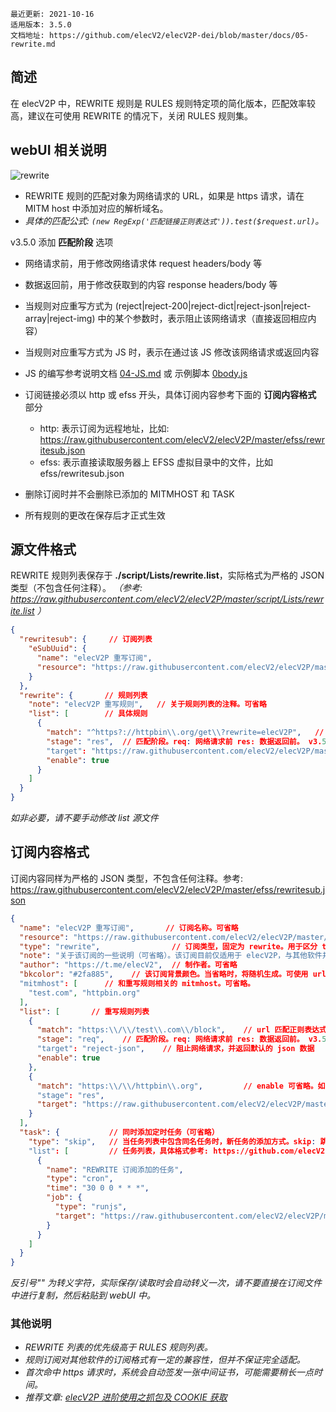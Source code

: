 ```
最近更新: 2021-10-16
适用版本: 3.5.0
文档地址: https://github.com/elecV2/elecV2P-dei/blob/master/docs/05-rewrite.md
```

## 简述

在 elecV2P 中，REWRITE 规则是 RULES 规则特定项的简化版本，匹配效率较高，建议在可使用 REWRITE 的情况下，关闭 RULES 规则集。

## webUI 相关说明

![rewrite](https://raw.githubusercontent.com/elecV2/elecV2P-dei/master/docs/res/rewritenote.png)

- REWRITE 规则的匹配对象为网络请求的 URL，如果是 https 请求，请在 MITM host 中添加对应的解析域名。
- *具体的匹配公式: `(new RegExp('匹配链接正则表达式')).test($request.url)`。*

v3.5.0 添加 **匹配阶段** 选项
- 网络请求前，用于修改网络请求体 request headers/body 等
- 数据返回前，用于修改获取到的内容 response headers/body 等

- 当规则对应重写方式为 (reject|reject-200|reject-dict|reject-json|reject-array|reject-img) 中的某个参数时，表示阻止该网络请求（直接返回相应内容）
- 当规则对应重写方式为 JS 时，表示在通过该 JS 修改该网络请求或返回内容
- JS 的编写参考说明文档 [04-JS.md](https://github.com/elecV2/elecV2P-dei/blob/master/docs/04-JS.md) 或 示例脚本 [0body.js](https://raw.githubusercontent.com/elecV2/elecV2P/master/script/JSFile/0body.js)

- 订阅链接必须以 http 或 efss 开头，具体订阅内容参考下面的 **订阅内容格式** 部分
  - http: 表示订阅为远程地址，比如: https://raw.githubusercontent.com/elecV2/elecV2P/master/efss/rewritesub.json
  - efss: 表示直接读取服务器上 EFSS 虚拟目录中的文件，比如 efss/rewritesub.json

- 删除订阅时并不会删除已添加的 MITMHOST 和 TASK
- 所有规则的更改在保存后才正式生效

## 源文件格式

REWRITE 规则列表保存于 **./script/Lists/rewrite.list**，实际格式为严格的 JSON 类型（不包含任何注释）。
*（参考: https://raw.githubusercontent.com/elecV2/elecV2P/master/script/Lists/rewrite.list ）*

``` JSON
{
  "rewritesub": {     // 订阅列表
    "eSubUuid": {
      "name": "elecV2P 重写订阅",
      "resource": "https://raw.githubusercontent.com/elecV2/elecV2P/master/efss/rewritesub.json"
    }
  },
  "rewrite": {       // 规则列表
    "note": "elecV2P 重写规则",   // 关于规则列表的注释。可省略
    "list": [        // 具体规则
      {
        "match": "^https?://httpbin\\.org/get\\?rewrite=elecV2P",   // 网络请求 url 匹配
        "stage": "res",  // 匹配阶段。req: 网络请求前 res: 数据返回前。 v3.5.0 添加
        "target": "https://raw.githubusercontent.com/elecV2/elecV2P/master/script/JSFile/0body.js",  // 匹配后使用的 JS 文件
        "enable": true
      }
    ]
  }
}
```

*如非必要，请不要手动修改 list 源文件*

## 订阅内容格式

订阅内容同样为严格的 JSON 类型，不包含任何注释。参考: https://raw.githubusercontent.com/elecV2/elecV2P/master/efss/rewritesub.json

``` JSON
{
  "name": "elecV2P 重写订阅",       // 订阅名称。可省略
  "resource": "https://raw.githubusercontent.com/elecV2/elecV2P/master/efss/rewritesub.json",   // 该订阅的更新地址。可省略
  "type": "rewrite",                // 订阅类型，固定为 rewrite。用于区分 task 订阅，可省略
  "note": "关于该订阅的一些说明（可省略）。该订阅目前仅适用于 elecV2P，与其他软件并不兼容。更详细说明请查看: https://github.com/elecV2/elecV2P-dei/tree/master/docs/05-rewrite.md",
  "author": "https://t.me/elecV2",  // 制作者。可省略
  "bkcolor": "#2fa885",    // 该订阅背景颜色。当省略时，将随机生成。可使用 url(http://xxxx.jpg)
  "mitmhost": [      // 和重写规则相关的 mitmhost。可省略。
    "test.com", "httpbin.org"
  ],
  "list": [       // 重写规则列表
    {
      "match": "https:\\/\\/test\\.com\\/block",    // url 匹配正则表达式
      "stage": "req",    // 匹配阶段。req: 网络请求前 res: 数据返回前。 v3.5.0 添加
      "target": "reject-json",    // 阻止网络请求，并返回默认的 json 数据
      "enable": true
    },
    {
      "match": "https:\\/\\/httpbin\\.org",         // enable 可省略。如只添加不启用，则设置 enable: false
      "stage": "res",
      "target": "https://raw.githubusercontent.com/elecV2/elecV2P/master/script/JSFile/exam-cheerio.js"
    }
  ],
  "task": {           // 同时添加定时任务（可省略）
    "type": "skip",   // 当任务列表中包含同名任务时，新任务的添加方式。skip: 跳过, addition: 新增, replace: 替换（默认，如省略）
    "list": [         // 任务列表，具体格式参考: https://github.com/elecV2/elecV2P-dei/tree/master/docs/06-task.md 订阅 list 相关部分
      {
        "name": "REWRITE 订阅添加的任务",
        "type": "cron",
        "time": "30 0 0 * * *",
        "job": {
          "type": "runjs",
          "target": "https://raw.githubusercontent.com/elecV2/elecV2P/master/script/JSFile/test.js"
        }
      }
    ]
  }
}
```

*反引号"\" 为转义字符，实际保存/读取时会自动转义一次，请不要直接在订阅文件中进行复制，然后粘贴到 webUI 中。*

### 其他说明

- *REWRITE 列表的优先级高于 RULES 规则列表。*
- *规则订阅对其他软件的订阅格式有一定的兼容性，但并不保证完全适配。*
- *首次命中 https 请求时，系统会自动签发一张中间证书，可能需要稍长一点时间。*
- *推荐文章: [elecV2P 进阶使用之抓包及 COOKIE 获取](https://elecv2.github.io/#elecV2P%20%E8%BF%9B%E9%98%B6%E4%BD%BF%E7%94%A8%E4%B9%8B%E6%8A%93%E5%8C%85%E5%8F%8A%20COOKIE%20%E8%8E%B7%E5%8F%96)*